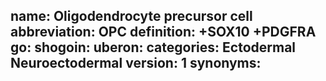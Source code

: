 name: Oligodendrocyte precursor cell
abbreviation: OPC
definition: +SOX10 +PDGFRA
go:
shogoin: 
uberon:
categories: Ectodermal Neuroectodermal
version: 1
synonyms:
---